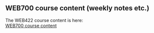 ## WEB700 course content (weekly notes etc.)

The WEB422 course content is here:  
[WEB700 course content](https://sictweb.github.io/web700/)

